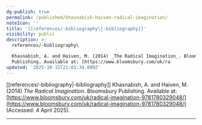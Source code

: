 ```yaml
---
dg-publish: true
permalink: /published/khasnabish-haiven-radical-imagination/
noteIcon: ''
title: '[[references/-bibliography\|-bibliography]]'
visibility: public
description: >-
  references/-bibliography\

  Khasnabish, A. and Haiven, M. (2014) _The Radical Imagination_. Bloomsbury
  Publishing. Available at: [https://www.bloomsbury.com/uk/ra
updated: '2025-10-15T21:01:34.009Z'
---
```


[[references/-bibliography\|-bibliography]]
Khasnabish, A. and Haiven, M. (2014) _The Radical Imagination_. Bloomsbury Publishing. Available at: [https://www.bloomsbury.com/uk/radical-imagination-9781780329048/](https://www.bloomsbury.com/uk/radical-imagination-9781780329048/) (Accessed: 4 April 2025).

---
